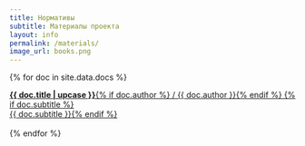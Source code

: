 ```yaml
---
title: Нормативы
subtitle: Материалы проекта
layout: info
permalink: /materials/   
image_url: books.png 
---
```


 {% for doc in site.data.docs %}
 <div class="left gain-center">
  <a href="\assets\docs\{{ doc.file }}" target="_blank" class="link notall">
    <strong>{{ doc.title | upcase }}</strong>{% if doc.author %} / {{ doc.author }}{% endif %}
    {% if doc.subtitle %}<br>{{ doc.subtitle }}{% endif %}<br>
  </a><br> 
 </div>
  {% endfor %}
<br>
